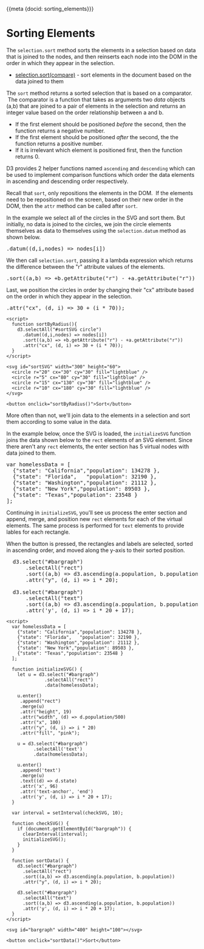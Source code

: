{{meta {docid: sorting_elements}}}

<script src="https://d3js.org/d3.v4.min.js"></script>

# Sorting Elements

The `selection.sort` method sorts the elements in a selection based on data that is joined to the nodes, and then reinserts each node into the DOM in the order in which they appear in the selection.

+ [selection.sort(compare)](https://github.com/d3/d3-selection/blob/master/README.md#selection_sort) - sort elements in the document based on the data joined to them

The `sort` method returns a sorted selection that is based on a comparator.   The comparator is a function that takes as arguments two *data* objects (a,b) that are joined to a pair of elements in the selection and returns an integer value based on the order relationship between a and b.

+ If the first element should be positioned *before* the second, then the function returns a negative number.
+ If the first element should be positioned *after* the second, the the function returns a positive number.
+ If it is irrelevant which element is positioned first, then the function returns 0.

D3 provides 2 helper functions named `ascending` and `descending` which can be used to implement comparison functions which order the data elements in ascending and descending order respectively.

Recall that `sort`, only repositions the elements in the DOM.  If the elements need to be repositioned on the screen, based on their new order in the DOM, then the `attr` method can be called after `sort`.

In the example we select all of the circles in the SVG and sort them.  But initially, no data is joined to the circles, we join the circle elements themselves as data to themselves using the `selection.datum` method as shown below.

<pre>
.datum((d,i,nodes) => nodes[i])
</pre>

We then call `selection.sort`, passing it a lambda expression which returns the difference between the "r" attribute values of the elements.

<pre>
.sort((a,b) => +b.getAttribute("r") - +a.getAttribute("r"))
</pre>

Last, we position the circles in order by changing their "cx" attribute based on the order in which they appear in the selection.

<pre>
.attr("cx", (d, i) => 30 + (i * 70));
</pre>

```
<script>
  function sortByRadius(){
    d3.selectAll("#sortSVG circle")
      .datum((d,i,nodes) => nodes[i])
      .sort((a,b) => +b.getAttribute("r") - +a.getAttribute("r"))
      .attr("cx", (d, i) => 30 + (i * 70));
  }
</script>

<svg id="sortSVG" width="300" height="60">
  <circle r="20" cx="30" cy="30" fill="lightblue" />
  <circle r="5" cx="80" cy="30" fill="lightblue" />
  <circle r="15" cx="130" cy="30" fill="lightblue" />
  <circle r="10" cx="180" cy="30" fill="lightblue" />
</svg>

<button onclick="sortByRadius()">Sort</button>
```

More often than not, we'll join data to the elements in a selection and sort them according to some value in the data.

In the example below, once the SVG is loaded, the `initializeSVG` function joins the data shown below to the `rect` elements of an SVG element.  Since there aren't any `rect` elements, the enter section has 5 virtual nodes with data joined to them.

<pre>
var homelessData = [
  {"state": "California","population": 134278 },
  {"state": "Florida",   "population": 32190 },
  {"state": "Washington","population": 21112 },
  {"state": "New York","population": 89503 },
  {"state": "Texas","population": 23548 }
];
</pre>

Continuing in `initializeSVG`, you'll see us process the enter section and append, merge, and position new `rect` elements for each of the virtual elements.  The same process is performed for `text` elements to provide lables for each rectangle.

When the button is pressed, the rectangles and labels are selected, sorted in ascending order, and moved along the y-axis to their sorted position.

<pre>
  d3.select("#bargraph")
      .selectAll("rect")
      .sort((a,b) => d3.ascending(a.population, b.population))
      .attr("y", (d, i) => i * 20);

  d3.select("#bargraph")
      .selectAll("text")
      .sort((a,b) => d3.ascending(a.population, b.population))
      .attr('y', (d, i) => i * 20 + 17);
</pre>

```
<script>
  var homelessData = [
    {"state": "California","population": 134278 },
    {"state": "Florida",   "population": 32190 },
    {"state": "Washington","population": 21112 },
    {"state": "New York","population": 89503 },
    {"state": "Texas","population": 23548 }
  ];

  function initializeSVG() {
    let u = d3.select("#bargraph")
              .selectAll("rect")
              .data(homelessData);

    u.enter()
     .append("rect")
     .merge(u)
     .attr("height", 19)
     .attr("width", (d) => d.population/500)
     .attr("x", 100)
     .attr("y", (d, i) => i * 20)
     .attr("fill", "pink");

    u = d3.select("#bargraph")
          .selectAll('text')
          .data(homelessData);

    u.enter()
     .append('text')
     .merge(u)
     .text((d) => d.state)
     .attr('x', 96)
     .attr('text-anchor', 'end')
     .attr('y', (d, i) => i * 20 + 17);
  }

  var interval = setInterval(checkSVG, 10);

  function checkSVG() {
    if (document.getElementById("bargraph")) {
      clearInterval(interval);
      initializeSVG();
    }
  }

  function sortData() {
    d3.select("#bargraph")
      .selectAll("rect")
      .sort((a,b) => d3.ascending(a.population, b.population))
      .attr("y", (d, i) => i * 20);

    d3.select("#bargraph")
      .selectAll("text")
      .sort((a,b) => d3.ascending(a.population, b.population))
      .attr('y', (d, i) => i * 20 + 17);
  }
</script>

<svg id="bargraph" width="400" height="100"></svg>

<button onclick="sortData()">Sort</button>
```